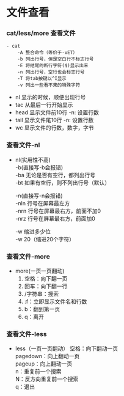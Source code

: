 # 文件查看
### cat/less/more 查看文件
	- cat  
		-A 整合命令（等价于-vET）  
		-b 列出行号，但是空白行不标志行号  
		-E 将结尾的断行字符($)显示出来  
		-n 列出行号，空行也会标志行号  
		-T 将tab按键以^I显示  
		-v 列出一些看不来的特殊字符
- nl 显示的时候，顺便出现行号
- tac 从最后一行开始显示
- head 显示文件前10行 -n: 设置行数
- tail 显示文件尾10行 -n: 设置行数
- wc 显示文件的行数，数字，字节

### 查看文件-nl
- nl(实用性不高)  
	-b(直接写-b会报错)  
		-ba 无论是否有空行，都列出行号  
		-bt 如果有空行，则不列出行号（默认）  
		
		
	-n(直接写-n会报错)  
		-nln 行号在屏幕最左方  
		-nrn 行号在屏幕最右方，前面不加0  
		-nrz 行号在屏幕最右方，前面加0  
		
	-w 缩进多少位  
		-w 20（缩进20个字符）
		
### 查看文件-more
- more(一页一页翻动)
	1. 空格：向下翻一页
	2. 回车：向下翻一行
	3. /字符串：搜索
	4. :f：立即显示文件名和行数
	5. b：翻到第一页
	6. q：离开
		
### 查看文件-less
- less（一页一页翻动）
	空格：向下翻动一页  
	pagedown：向上翻动一页  
	pageup：向上翻动一页  
	n：重复前一个搜索  
	N：反方向重复前一个搜索  
	q：退出  